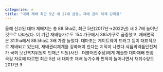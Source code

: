 ```yaml
---
categories: e
title: "대마 재배 최근 5년 새 27배 급증… 재배 관리 체계 강화를"
---
```

올해 신고된 대마 재배지는 총 88.5ha로, 최근 5년(2017년→2022년) 새 2.7배 늘어난 것으로 나타났다. 이 기간 재배농가수도 154 가구에서 385가구로 급증했고, 재배면적은 31.1ha에서 88.5ha로 3배 가량 늘었다. 대마초는 게이트웨이 드러그 등이 대표적으로 재배되고 있는데, 재배관리체계를 강화해야 한다는 지적이 나왔다.식품의약품안전처가 국회 보건복지위원회 인재근 의원(사진ㆍ더불어민주당)에게 제출한 대마재배 현황 국감 자료에 따르면 최근 5년 새 대마초 재배 농가수와 면적이 늘어나면서 채취수량도 2017년 9